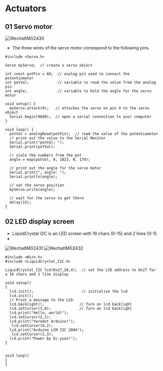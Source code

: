 # Actuators


## 01 Servo motor
![WechatIMG2430](https://github.com/HHY1111/PCB-class-2023/assets/144415019/092c61cd-85c1-4806-ba49-d18b9dd78ef8)
- The three wires of the servo motor correspond to the following pins.

```
#include <Servo.h>

Servo myServo;  // create a servo object

int const potPin = A0;  // analog pin used to connect the potentiometer
int potVal;             // variable to read the value from the analog pin
int angle;              // variable to hold the angle for the servo motor

void setup() {
  myServo.attach(9);   // attaches the servo on pin 9 to the servo object
  Serial.begin(9600);  // open a serial connection to your computer
}

void loop() {
  potVal = analogRead(potPin);  // read the value of the potentiometer
  // print out the value to the Serial Monitor
  Serial.print("potVal: ");
  Serial.print(potVal);

  // scale the numbers from the pot
  angle = map(potVal, 0, 1023, 0, 179);

  // print out the angle for the servo motor
  Serial.print(", angle: ");
  Serial.println(angle);

  // set the servo position
  myServo.write(angle);

  // wait for the servo to get there
  delay(15);
}
```



## 02 LED display screen
- LiquidCrystal I2C is an LED screen with 16 chars (0-15) and 2 lines (0-1).
- 
![WechatIMG2431](https://github.com/HHY1111/PCB-class-2023/assets/144415019/740854e2-f2a1-455e-8a99-227a9a7dc043)
![WechatIMG2432](https://github.com/HHY1111/PCB-class-2023/assets/144415019/bd0d6b8b-9074-4529-950e-8501219cbda7)
```
#include <Wire.h> 
#include <LiquidCrystal_I2C.h>

LiquidCrystal_I2C lcd(0x27,20,4);  // set the LCD address to 0x27 for a 16 chars and 2 line display

void setup()
{
  lcd.init();                      // initialize the lcd 
  lcd.init();
  // Print a message to the LCD.
  lcd.backlight();                // Turn on lcd backlight
  lcd.setCursor(3,0);             // Turn on lcd backlight
  lcd.print("Hello, world!");
  lcd.setCursor(2,1);
  lcd.print("Ywrobot Arduino!");
   lcd.setCursor(0,2);
  lcd.print("Arduino LCM IIC 2004");
   lcd.setCursor(2,3);
  lcd.print("Power By Ec-yuan!");
}


void loop()
{
}
```
